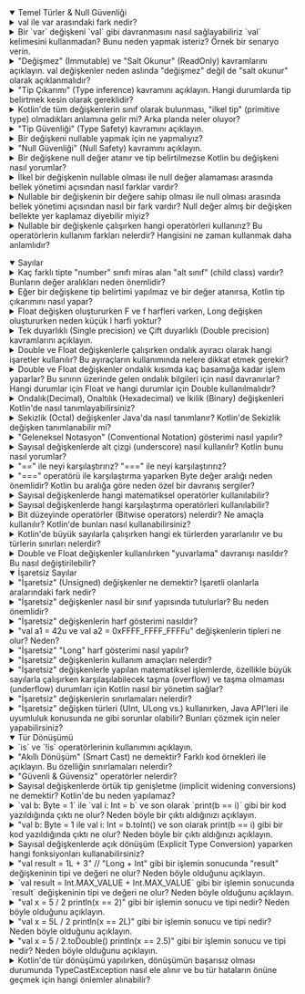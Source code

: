 <details open>
    <summary>Temel Türler & Null Güvenliği</summary>
        <details>
            <summary>
            val ile var arasındaki fark nedir?
            </summary>
            `val` keyword'ü read-only değişkenler tanımlamamıza, `var` keyword'ünü ise içeriğini değiştirmek istediğimiz değişkeni tanımlarken kullanırız.
        </details>
        <details>
            <summary>
            Bir `var` değişkeni `val` gibi davranmasını nasıl sağlayabiliriz `val` kelimesini kullanmadan? Bunu neden yapmak isteriz? Örnek bir senaryo verin.
            </summary>
            Bir `var` keyword'ü ile tanımlanan değişkenin, `val` keyword'ü ile tanımlanmış gibi davranmasını istiyorsak değişkenin set metodunu private olarak tanımlarız. Bunu da yapmak istememizdeki sebep de, projenin başka bir yerinde yani değişkenin bulunduğu class'ın dışında değişkenin değerini değiştirtmek istemememizdir.
            </br>
            Örneğin;

```kotlin
import java.time.LocalDate
import java.time.Period
class Human(){
    var birthDate: LocalDate = LocalDate.of(1998, 2, 4)
    var age: Int = Period.between(birthDate, LocalDate.now()).years
        get() = Period.between(birthDate, LocalDate.now()).years
        private set
}
fun main(){
    val human = Human()
    println(human.birthDate)
    println(human.age)
    // human.age = 22 //Human class'ının age propertysi `var` olmasına rağmen set metodunun erişim belirleyicisi private olduğu için direkt değiştiremiyoruz.
    human.birthDate = LocalDate.of(2002, 2, 4)
    println(human.birthDate)
    println(human.age)
}
```
</br>
        </details>
        <details>
            <summary>
            "Değişmez" (Immutable) ve "Salt Okunur" (ReadOnly) kavramlarını açıklayın. val değişkenler neden aslında "değişmez" değil de "salt okunur" olarak açıklanmalıdır?
            </summary>
            Immutable ifadesi bir değişkenin içerdiği değerin asla değiştirilemeyeceği anlamına gelirken, Read-Only ifadesi ise bir değişkenin set metodunun olmaması anlamına gelir ve get metodunun da döndürdüğü değeri vermesine denir.
            </br>
            Bunu bir örnekle açıklamaya çalışacak olursak;
            
```kotlin
import java.time.LocalDate
import java.time.Period
class Human(){
    var birthDate: LocalDate = LocalDate.of(1998, 2, 4)
    val age: Int
    	get() = calculateAge()
    	// private set // val property'nin setterı olamaz.
    
    fun calculateAge() = Period.between(birthDate, LocalDate.now()).years
}
fun main(){
    val human = Human()
    println(human.birthDate)
    println(human.age)
    human.birthDate = LocalDate.of(2002, 2, 4)
    println(human.birthDate)
    println(human.age)
}
```
   Yukarıdaki örneği inceleyecek olursak `val` keyword'ü ile tanımlanan age değişkeni belirli bir hesaplamanın sonucuna göre içerdiği değer değiştirilebilir. Bu sebeple `val` read-only'dir diyebilmekteyiz.
        </details>
        <details>
            <summary>
            "Tip Çıkarımı" (Type inference) kavramını açıklayın. Hangi durumlarda tip belirtmek kesin olarak gereklidir?
            </summary>
            Type inference kavramı, değişkene değer atanırken derleyici tarafından atanan değerin tipinin anlaşılmasıdır. Nullable bir değer ataması yapacağımız zaman bunu açıkça belirtmeliyiz.
        </details>
        <details>
            <summary>
            Kotlin'de tüm değişkenlerin sınıf olarak bulunması, "ilkel tip" (primitive type) olmadıkları anlamına gelir mi? Arka planda neler oluyor?
            </summary>
            Kotlin dilinde tüm değişkenler sınıf olarak bulunur doğru, ancak değişken nullable değil ise ve primitive tip karşılığı da var ise derleme esnasında yapılan optimizasyon sayesinde ürettiği byte code ile aynı kodun javada primitive tip ile yazılabilen kodun ürettiği byte code'una eş değerdir.
        </details>
        <details>
            <summary>
            "Tip Güvenliği" (Type Safety) kavramını açıklayın.
            </summary>
            Type Safety, program derlenirken değişken tiplerinin doğru aralıkta değer alıp almadığını kontrol eder.
            Örneğin;
            ```var str: String = null // str değişkenimiz nullable olmadığından dolayı programın derlenmesi esnasında type safety gereğince programcı hata alacaktır..``` 
            ```var num: Int = "str".toIntOrNull() // num değişkeni sadece `Number` kabul ettiği için bu örnekte de derlenme sırasında hata alırız.```
        </details>
        <details>
            <summary>
            Bir değişkeni nullable yapmak için ne yapmalıyız?
            </summary>
            Bir değişkeni nullable bir değişken olarak tanımlamak istiyorsak, tanımladığımız değişken tipinin yanına soru işareti (?) koyarız.
            Örneğin;
            ```var nonNullInt: Int = 5 // non-null değişken tanımı```
            ```var nullableInt: Int? = null // nullable değişken tanımı```
        </details>
        <details>
            <summary>
            "Null Güvenliği" (Null Safety) kavramını açıklayın.
            </summary>
            Nullable olarak tanımlanan değişkenin runtime esnasında uygulamanın/projenin çökmemesine sebebiyet vermemesi için null referans sorununun ele alındığı duruma Null Safety denir.
        </details>
        <details>
            <summary>
            Bir değişkene null değer atanır ve tip belirtilmezse Kotlin bu değişkeni nasıl yorumlar?
            </summary>
            Tip çıkarımı yapılamadığı için `Nothing?` olarak tipi belirlenir ve o değişkene bir daha `null` değer dışında atama yapılamayacağı için o değişken `null` olarak kalmaya devam eder.
        </details>
        <details>
            <summary>
            İlkel bir değişkenin nullable olması ile null değer alamaması arasında bellek yönetimi açısından nasıl farklar vardır?
            </summary>
            Nullable bir primitive değişken null bir değer tutabileceği için yani null olabilme ihtimali yüzünden bellekte daha fazla yer kaplar. Non-null değişkenler için ise bu yer ayrılmaz. Bu sebeple non-null değişken tipinin bellekte tutulmasının daha performanslı olduğu söylenebilir.
        </details>
        <details>
            <summary>
            Nullable bir değişkenin bir değere sahip olması ile null olması arasında bellek yönetimi açısından nasıl bir fark vardır? Null değer almış bir değişken bellekte yer kaplamaz diyebilir miyiz?
            </summary>
            Nullable değişkenler referans tipli oldukları için içerisinde bir değer barındırmasa bile adresleri belleğin stack kısmında tutulur. Değişkenin bir değeri olmadığı için belleğin heap kısmı boştur. Sonuç olarak nullable bir değişken içerisinde değer barındırsada barındırmasada bellekte yer kaplar. İçerisinde bir değer varsa daha fazla yer kaplar.
        </details>
        <details>
            <summary>
            Nullable bir değişkenle çalışırken hangi operatörleri kullanırız? Bu operatörlerin kullanım farkları nelerdir? Hangisini ne zaman kullanmak daha anlamlıdır?
            </summary>
            Üç farklı operatör kullanırız. Bunlar; `?.` (Safe Call Operator), `?:` (Elivs Operator) ve `!!` (Not-Null Assertion Operator) operatörleridir.
            `?.` (Safe Call Operator) : nullable bir değişkenin null olup olmadığını kontrol eder ve değişken null değilse işlem yapar. Bu, null referanslarını güvenli bir şekilde işlemek için kullanılır ve null olma durumunda hata almayı önler.
            `?:` (Elivs Operator) : null olabilen bir değişkenin null olması durumunda varsayılan bir değer döndürmek/atamak için kullanılır. Bu, değişkenin null olması durumunda bir varsayılan değeri kullanmanın kısa bir yolunu sağlar.
            `!!` (Not-Null Assertion Operator) : nullable değişkenin null olmadığına dair bir garanti verir. Bu operatörü kullanarak, bir nullable değişkenin değerini non-nullable olarak kabul ederiz ve eğer değişken null ise bir NullPointerException alırız.
        </details>
</details>
<details open>
    <summary>Sayılar</summary>
        <details>
            <summary>
            Kaç farklı tipte "number" sınıfı miras alan "alt sınıf" (child class) vardır? Bunların değer aralıkları neden önemlidir?
            </summary>
            Number sınıfını miras alan 6 adet child class vardır. Bunlar; `Byte`, `Short`, `Int`, `Long`, `Float` ve `Double` sınıflarıdır.
            Byte 8 bit yer kaplar. Değer aralığı ise -128'den +127'ye kadardır.</br>
            Short 16 bit yer kaplar. Değer aralığı ise -32768'den +32767'ye kadardır.</br>
            Int 32 bit yer kaplar. Değer aralığı ise -2,147,483,648'den +2,147,483,647'ye kadardır.</br>
            Long 64 bit yer kaplar. Değer aralığı ise -9,223,372,036,854,775,808'den +9,223,372,036,854,775,807'ye kadardır.</br>
            Float 32 bit yer kaplar. Değer aralığı ise 1.40129846432481700e-45F'den 3.40282346638528860e+38F'e kadardır.</br>
            Double 64 bit yer kaplar. Değer aralığı ise 4.94065645841246544e-324'den 1.79769313486231570e+308'e kadardır.
        </details>
        <details>
            <summary>
            Eğer bir değişkene tip belirtimi yapılmaz ve bir değer atanırsa, Kotlin tip çıkarımını nasıl yapar?
            </summary>
            Bir değişkene tip belirtimi yapılmadığında ve bir değer atanırsa, Kotlin derleyicisi, atanan değere bakarak uygun veri türünü çıkarır. Örneğin atanan değer bir sayı ise bunun hangi değer aralığında olduğuna göre derleyici değişkenin tipini belirler.
        </details>
        <details>
            <summary>
            Float değişken oluştururken F ve f harfleri varken, Long değişken oluştururken neden küçük l harfi yoktur?
            </summary>
            Bazı fontlarda küçük l harfi 1 sayısına benzediği için karmaşıklığı engellemek için alınan önlem olarak düşünülebilir.
        </details>
        <details>
            <summary>
            Tek duyarlıklı (Single precision) ve Çift duyarlıklı (Double precision) kavramlarını açıklayın.
            </summary>
            Tek duyarlıklı (Single Precision) ve Çift duyarlıklı (Double Precision), kayan noktalı sayıları temsil etme yöntemleridir. Tek duyarlıklı format, 32 bitlik bir bellek alanında depolanırken, çift duyarlıklı format 64 bitlik bir bellek alanında depolanır. Çift duyarlıklı format, daha büyük bir veri aralığına ve daha yüksek bir kesinliğe sahipken, tek duyarlıklı format daha küçük bir veri aralığı ve daha düşük bir kesinlik sunar. Bu nedenle, kullanılan uygulamanın gereksinimlerine ve bellek / performans dengesine bağlı olarak tercih edilirler.
        </details>
        <details>
            <summary>
            Double ve Float değişkenlerle çalışırken ondalık ayıracı olarak hangi işaretler kullanılır? Bu ayıraçların kullanımında nelere dikkat etmek gerekir?
            </summary>
            Bazı ülkelerde ondalık ayıraç olarak nokta işareti kullanılırken, bazılarında virgül kullanılır. Bu nedenle, uygulamanın kullanılacağı hedef kitlenin coğrafi konumuna bağlı olarak uygun ondalık ayıraçlarının kullanılması önemlidir. Kotlin'de, ondalık sayılar varsayılan olarak Double türüne atanır. Float türünde bir değer atanmak istenirse, sayının sonuna f veya F harfi eklenmelidir. Bu, derleyicinin sayının Float türü olduğunu anlamasını sağlar.
        </details>
        <details>
            <summary>
            Double ve Float değişkenler ondalık kısımda kaç basamağa kadar işlem yaparlar? Bu sınırın üzerinde gelen ondalık bilgileri için nasıl davranırlar? Hangi durumlar için Float ve hangi durumlar için Double kullanılmalıdır?
            </summary>
            Float: 32 bitlik bellek alanında depolanır. Yaklaşık olarak 6-7 basamağa kadar kesinlik sağlar. Daha küçük bir veri aralığı ve daha düşük bir kesinlik sunar. Bellek tasarrufu veya hız gereksinimi olan işlemlerde kullanılabilir.
            Double: 64 bitlik bellek alanında depolanır. Yaklaşık olarak 15 basamağa kadar kesinlik sağlar. Daha büyük bir veri aralığı ve daha yüksek bir kesinlik sunar. Bilimsel hesaplamalar finansal işlemler gibi yüksek kesinlik gerektiren alanlarda tercih edilir.
        </details>
        <details>
            <summary>
            Ondalık(Decimal), Onaltılık (Hexadecimal) ve İkilik (Binary) değişkenleri Kotlin'de nasıl tanımlayabilirsiniz?
            </summary>
            Ondalık sayılar, varsayılan olarak Kotlin'de tanımlanır. Örnek olarak:</br>
            val decimalNumber: Int = 42
            </br>---</br>
            Onaltılık sayıları tanımlamak için sayının başına 0x ön eki eklemeniz gerekir. Örnek olarak:</br>
            val hexadecimalNumber: Int = 0x2A
            </br>---</br>
            İkilik sayıları tanımlamak için sayının başına 0b ön eki eklemeniz gerekir. Örnek olarak:</br>
            val binaryNumber: Int = 0b101010
        </details>
        <details>
            <summary>
            Sekizlik (Octal) değişkenler Java'da nasıl tanımlanır? Kotlin'de Sekizlik değişken tanımlanabilir mi?
            </summary>
            Java'da sekizlik (octal) sayıları tanımlamak için sayının başına 0 ön eki eklemeniz gerekir. Ancak Kotlin'de bu doğrudan desteklenmez. Örneğin, Java'da sekizlik bir sayıyı tanımlamak için:</br>
            int octalNumber = 052; // Bu 42 ondalık sayısına karşılık gelir
        </details>
        <details>
            <summary>
            "Geleneksel Notasyon" (Conventional Notation) gösterimi nasıl yapılır?
            </summary>
            Geleneksel notasyonu aşağıdaki gibi basitçe oluştururken;
            val num1 = 0.42 // 0.42
            Bilimsel notasyonlu tanımlamayı aşağıdaki gibi tanımlarız;
            val num2 = 4.2*10e-2 // 0.42
            İkisininde çıktısı aynı. Bilimsel hesaplamaları projemizde kullanmayacaksak gelenksel tanımlamayı yapmak daha efektif olacaktır.
        </details>
        <details>
            <summary>
            Sayısal değişkenlerde alt çizgi (underscore) nasıl kullanılır? Kotlin bunu nasıl yorumlar?
            </summary>
            Kotlin'de sayısal değerlerde alt çizgi (underscore) kullanımı, sayıları daha okunabilir hale getirmek için kullanılan bir biçimlendirme tekniğidir. Bu, özellikle büyük sayılarla çalışırken veya sayıları gruplara bölerken faydalı olabilir. Sayıları daha kolay anlaşılabilir hale getirmek için alt çizgilerle binlik gruplara ayırabilirsiniz. Örneğin:</br>
            val population = 7_874_965_825</br>
            val pi = 3.141_592_653
        </details>
        <details>
            <summary>
            "==" ile neyi karşılaştırırız? "===" ile neyi karşılaştırırız?
            </summary>
            "==" operatörü ile iki değişkenin içerisinde barındığı değerin aynı olup olmadığını, "===" operatörü ile de iki değişkenin memory'de aynı adresi referans edip etmediğini kontrol ederiz.
        </details>
        <details>
            <summary>
            "===" operatörü ile karşılaştırma yaparken Byte değer aralığı neden önemlidir? Kotlin bu aralığa göre neden özel bir davranış sergiler?
            </summary>
            Kotlin Byte aralığı içerisindeki bir değeri tutan değişkenlerin adreslerini tek bir yer işaret edecek şekilde optimize eder. Bunun nedeni sık kullanılan sayıları tek bir yerde tutarak memory kullanımını azaltmayı amaçlar.
        </details>
        <details>
            <summary>
            Sayısal değişkenlerde hangi matematiksel operatörler kullanılabilir?
            </summary>
            Toplama operatörü (+) : Toplama işlemi yapar.</br>
            Çıkarma operatörü (-) : Çıkarma işlemi yapar.</br>
            Çarpma operatörü (*) : Çarpma işlemi yapar.</br>
            Bölme operatörü (/) : Bölme işlemi yapar.</br>
            Mod alma operatörü (%) : Birinci sayının ikinci sayıya bölümünden kalanı hesaplar.
        </details>
        <details>
            <summary>
            Sayısal değişkenlerde hangi karşılaştırma operatörleri kullanılabilir?
            </summary>
            Büyüktür (>): Sol tarafındaki değerin sağ tarafındakinden büyük olup olmadığını kontrol eder.</br>
            Büyük Eşittir (>=): Sol tarafındaki değerin sağ tarafındakine eşit veya büyük olup olmadığını kontrol eder.</br>
            Küçüktür (<): Sol tarafındaki değerin sağ tarafındakinden küçük olup olmadığını kontrol eder.</br>
            Küçük Eşittir (<=): Sol tarafındaki değerin sağ tarafındakine eşit veya küçük olup olmadığını kontrol eder.</br>
            Eşittir (==): İki değerin birbirine eşit olup olmadığını kontrol eder.</br>
            Eşit Değildir (!=): İki değerin birbirine eşit olmadığını kontrol eder.</br>
            Referans Eşittir (===) : İki değişkenin referans ettiği adresin aynı olup olmadığını kontrol eder.</br>
            Referans Eşit Değildir (!==) : İki değişkenin referans ettiği adresin aynı olmadığını kontrol eder.</br>
            is: Bir nesnenin belirli bir tipe ait olup olmadığını kontrol eder.</br>
            !is: Bir nesnenin belirli bir tipe ait olmadığını kontrol eder.
        </details>
        <details>
            <summary>
            Bit düzeyinde operatörler (Bitwise operators) nelerdir? Ne amaçla kullanılır? Kotlin'de bunları nasıl kullanabilirsiniz?
            </summary>
                AND (&): İki biti AND işlemine tabi tutar. İki bit de 1 ise sonuç 1 olur, aksi halde sonuç 0 olur.</br>
                OR (|): İki biti OR işlemine tabi tutar. En az bir bit 1 ise sonuç 1 olur, aksi halde sonuç 0 olur.</br>
                XOR (^): İki biti XOR işlemine tabi tutar. İki bit farklı ise sonuç 1 olur, aynı ise sonuç 0 olur.</br>
                NOT (~): Bir bitin tersini alır. Yani, 0 ise 1 yapar, 1 ise 0 yapar.</br>
                Left Shift (<<): Bir sayıyı belirtilen sayıda bit sola kaydırır.</br>
                Right Shift (>>): Bir sayıyı belirtilen sayıda bit sağa kaydırır.</br></br>
                val a = 0b1010 // 10</br>
                val b = 0b1100 // 12</br>
                val resultAnd = a and b // 8</br>
                val resultOr = a or b // 14</br>
                val resultXor = a xor b // 6</br>
                val resultNot = a.inv() // -11 (içerideki bit sayısına bağlı olarak tüm bitleri ters çevirir)</br>
                val leftShiftResult = a shl 2 // 40 (101000)</br>
                val rightShiftResult = b shr 1 // 6 (110)</br>
        </details>
        <details>
            <summary>
            Kotlin'de büyük sayılarla çalışırken hangi ek türlerden yararlanılır ve bu türlerin sınırları nelerdir?
            </summary>
            Kotlin'de büyük sayılarla çalışırken genellikle `BigInteger` ve `BigDecimal` gibi ek türlerden yararlanılır. Bu türler, standart veri türlerinin sınırlarını aşan büyük sayılarla çalışmak için kullanılır.</br>
            BigInteger, tam sayılar için kullanılır ve sınırsız büyüklükte tamsayı değerlerini temsil eder.</br>
            Örnek: val bigInt = BigInteger("1234567890123456789012345678901234567890")
            </br>---</br>
            BigDecimal, ondalık sayılar için kullanılır ve yüksek hassasiyete sahip hesaplamalar yapmak için kullanılır.</br>
            BigDecimal değerleri, sayısal ifadelerin sonuna "BD" veya "bd" ekleyerek oluşturulabilir.</br>
            Örnek: val bigDecimal = BigDecimal("1234567890.12345678901234567890BD")
        </details>
        <details>
            <summary>
            Double ve Float değişkenler kullanılırken "yuvarlama" davranışı nasıldır? Bu nasıl değiştirilebilir?
            </summary>
            Kotlin'de Double ve Float veri türlerindeki varsayılan yuvarlama davranışı IEEE 754 standartlarına uygundur. Ancak, farklı yuvarlama stratejileri gerektiren durumlarda, özel işlevler veya matematiksel kütüphaneler kullanılabilir. Örneğin, round(), ceil(), floor() gibi işlevler, sayıları belirli yuvarlama stratejilerine göre yuvarlar:</br>
            round(): En yakın tam sayıya yuvarlar.</br>
            ceil(): En yakın üst tam sayıya yuvarlar.</br>
            floor(): En yakın alt tam sayıya yuvarlar.</br>
            Bu işlevler, belirli yuvarlama stratejilerini uygulamak için kullanılabilir.
        </details>
</details>
<details open>
    <summary>
    İşaretsiz Sayılar
    </summary>
        <details>
            <summary>
            "İşaretsiz" (Unsigned) değişkenler ne demektir? İşaretli olanlarla aralarındaki fark nedir?
            </summary>
            İşaretsiz değişkenler, 0 veya pozitif sayıları barındırabilen değişken türleridir.
        </details>
        <details>
            <summary>
            "İşaretsiz" değişkenler nasıl bir sınıf yapısında tutulurlar? Bu neden önemlidir?
            </summary>
            İşaretsiz (unsigned) değişkenler, Kotlin'de "value class" olarak tanımlanır. Bu, değerlerinin bellekte primitive tipler gibi saklandığı anlamına gelir. Bu yapı, işaretsiz sayıların doğrudan bellek tarafından tutulmasını sağlar, bu da daha performanslı ve daha az bellek tüketen işlemler gerçekleştirmelerini sağlar. Bu, işaretsiz sayıların daha verimli bir şekilde kullanılmasını sağlar.
        </details>
        <details>
            <summary>
            "İşaretsiz" değişkenlerin harf gösterimi nasıldır?
            </summary>
            Bir "işaretsiz" değişken tanımlaması yapmak istiyorsak atadığımız değerin sonuna 'u' veya 'U' harfini koymalıyız. Örneğin;</br>
            val unsignedInt = 42u</br>
            val signedInt = 4
        </details>
        <details>
            <summary>
            "val a1 = 42u ve val a2 = 0xFFFF_FFFF_FFFFu" değişkenlerin tipleri ne olur? Neden?
            </summary>
            Tip çıkarımı(Type Inference)'na göre 42 Integer veri tipi aralığında olduğu ve sonunda `u` harfi olduğu için a1 değişkenin tipi UInt'dir.</br>
            Aynı şekilde tip çıkarımı(type inference)'na göre 0xFFFF_FFFF_FFFF sayısı Integer değer aralığını aşıp Long değer aralığına girdiği için ve sonunda `u` harfi olduğu için a2 değişkenin tipi ULong'dur.
        </details>
        <details>
            <summary>
            "İşaretsiz" "Long" harf gösterimi nasıl yapılır?
            </summary>
            "İşaretsiz" "Long" harf gösterimini `uL` veya `UL` harflerini kullanarak yaparız.
        </details>
        <details>
            <summary>
            "İşaretsiz" değişkenlerin kullanım amaçları nelerdir?
            </summary>
            İşaretsiz (unsigned) değişkenlerin kullanım amaçları:</br>
            Bellek Tasarrufu: İşaretsiz değişkenler, yalnızca pozitif değerleri temsil eder ve işaretli değişkenlere göre daha geniş bir pozitif aralığı kapsar. Bu durum, bellek kullanımını azaltır.</br>
            Veri Doğruluğu: Belirli durumlarda, bir değişkenin negatif olamayacağı veya belirli bir sınıra kadar olabileceği bilinir. İşaretsiz değişkenler, bu tür kısıtlamaları belirlemek ve veri doğruluğunu artırmak için kullanılabilir.
        </details>
        <details>
            <summary>
            "İşaretsiz" değişkenlerle yapılan matematiksel işlemlerde, özellikle büyük sayılarla çalışırken karşılaşılabilecek taşma (overflow) ve taşma olmaması (underflow) durumları için Kotlin nasıl bir yönetim sağlar?
            </summary>
            Kotlin, işaretsiz değişkenlerle yapılan matematiksel işlemlerde taşma (overflow) ve taşma olmaması (underflow) durumları için otomatik bir yönetim sağlamaz. Bu durum, programcıların bu tür durumları kontrol etmesi ve gerektiğinde uygun önlemleri alması gerektiğini gösterir. İşaretsiz değişkenlerin sınırlarını aşma riski bulunduğundan, büyük sayılarla çalışırken dikkatli olunmalı ve sonuçlar kontrol edilmelidir. Bu önlemler, beklenmedik sonuçları ve hatalı hesaplamaları önlemeye yardımcı olabilir.
        </details>
        <details>
            <summary>
            "İşaretsiz" değişkenlerin sınırlamaları nelerdir?
            </summary>
            UByte Min Value : 0 - UByte Max Value : 255</br>
            UShort Min Value : 0 - UShort Max Value : 65535</br>
            UInt Min Value : 0 - UInt Max Value : 4294967295</br>
            ULong Min Value : 0 - ULong Max Value : 18446744073709551615</br>
        </details>
        <details>
            <summary>
            "İşaretsiz" değişken türleri (UInt, ULong vs.) kullanırken, Java API'leri ile uyumluluk konusunda ne gibi sorunlar olabilir? Bunları çözmek için neler yapabilirsiniz?
            </summary>
            İşaretsiz (unsigned) değişken türleriyle (UInt, ULong vb.) Java API'leri arasında uyumluluk sorunları ortaya çıkabilir. Bu sorunların başlıca nedeni, Kotlin'deki işaretsiz değişkenlerin kullanımıyla Java'nın işaretli tamsayılarının kullanımı arasındaki farklılıklardır. Kotlin'deki işaretsiz değişkenler taşma (overflow) durumlarını otomatik olarak ele almadığından, büyük sayılarla yapılan işlemlerde Java API'leriyle uyumsuzluklar meydana gelebilir. Bu tür uyumluluk sorunlarını çözmek için uygun veri türlerinin seçilmesi, veri dönüşümlerinin yapılması ve dikkatli kodlama ve test süreci izlenmesi önemlidir. Bu yaklaşımlar, işaretsiz değişkenlerin Java API'leriyle uyumlu bir şekilde kullanılmasını sağlayabilir.
        </details>
</details>
<details open>
    <summary>
    Tür Dönüşümü
    </summary>
        <details>
            <summary>
            `is` ve `!is` operatörlerinin kullanımını açıklayın.
            </summary>
            `is` operatörü, bir nesnenin belirli bir türde olup olmadığını kontrol eder.  
            `!is` operatörü ise bir nesnenin belirli bir türde olmadığını kontrol eder.  
        </details>
        <details>
            <summary>
            "Akıllı Dönüşüm" (Smart Cast) ne demektir? Farklı kod örnekleri ile açıklayın. Bu özelliğin sınırlamaları nelerdir?
            </summary>
            Smart cast, bir değişkenin tipinin otomatik olarak dönüştürülmesidir. Örneğin aşağıdaki kodda if şartı sağlanırsa `any` değişkeninin bir String olduğu o if scope'u boyunca bilinecek ve String metotları kullanılabilir hale gelecektir.</br>
<code>
fun main() {
    val any: Any = "Hello"
    if (any is String){
        println(any.length)
    }
}
</code>
        </details>
        <details>
            <summary>
            "Güvenli & Güvensiz" operatörler nelerdir?
            </summary>
            Güvensiz Dönüşüm (`as` Operatörü): Bir nesneyi belirli bir tipe dönüştürmek için kullanılır. Ancak, dönüşüm başarısız olursa `ClassCastException` hatası alınır ve program çökebilir. Örnek:</br>
<code>
val x: String = y as String // Bu dönüşüm güvensizdir ve hata meydana gelirse program çökebilir.
</code>
</br>
            Güvenli Dönüşüm (`as?` Operatörü): Bir nesneyi belirli bir tipe güvenli bir şekilde dönüştürmek için kullanılır. Dönüşüm başarısız olursa, `null` değeri dönüşür ve programın çökmesi önlenir. Örnek:</br>
<code>
val x: String? = y as? String // Bu güvenli bir dönüşümdür, dönüşüm başarısız olursa x'e null atanır ve program çökmez.
</code>
        </details>
        <details>
            <summary>
            Sayısal değişkenlerde örtük tip genişletme (implicit widening conversions) ne demektir? Kotlin'de bu neden yapılamaz?
            </summary>
            Implicit widening conversions, değer aralığı daha küçük olan değişken tipinin, değer aralığı daha büyük olan değişken tipine dönüştürülmesine denir. Örneğin Byte tipinde olan bir değişkenin değerinin Short tipinde bir değişkene atanmasıdır. Bu Kotlin'de ancak explicit şekilde yani açık bir şekilde .toShort() gibi dönüştürme metotlarıyla gerçekleştirilebilir.
        </details>
        <details>
            <summary>
            `val b: Byte = 1` ile `val i: Int = b` ve son olarak `print(b == i)` gibi bir kod yazıldığında çıktı ne olur? Neden böyle bir çıktı aldığınızı açıklayın.
            </summary>
            Compile error alırız. Çünkü Kotlin programlama dilinde bir değişkenin tipine uygun şekilde değer ataması yapılmalıdır. Atanan değişken değeri açıkça `cast` edilmelidir. `b` değişkeninin değeri `i` değişkenine atanırken açık bir şekilde Int tipine dönüştürülseydi atanırken bir sorun yaşanmayacaktı. if içerisindeki değişken tiplerinin karşılaştırılabilmesi için aynı tipte olması gerektiğini düşünecek olursak aynı `cast` işlemi burada da yapılmalıydı.
        </details>
        <details>
            <summary>
            "val b: Byte = 1 ile val i: Int = b.toInt() ve son olarak print(b == i) gibi bir kod yazıldığında çıktı ne olur? Neden böyle bir çıktı aldığınızı açıklayın.
            </summary>
            Bir üstteki soruda cevabı vermiştik aslında. Ancak burada da belirtelim; if içerisinde karşılaştırılan sayı değerleri tutan değişken tiplerinin aynı olması gerekir.
        </details>
        <details>
            <summary>
            Sayısal değişkenlerde açık dönüşüm (Explicit Type Conversion) yaparken hangi fonksiyonları kullanabilirsiniz?
            </summary>
            Açık dönüşüm (explicit type conversion) için Kotlin'de kullanılan fonksiyonlar şunlardır:</br>
1. `toByte()`: Bir sayısal değeri `Byte` türüne dönüştürür.</br>
2. `toShort()`: Bir sayısal değeri `Short` türüne dönüştürür.</br>
3. `toInt()`: Bir sayısal değeri `Int` türüne dönüştürür.</br>
4. `toLong()`: Bir sayısal değeri `Long` türüne dönüştürür.</br>
5. `toFloat()`: Bir sayısal değeri `Float` türüne dönüştürür.</br>
6. `toDouble()`: Bir sayısal değeri `Double` türüne dönüştürür.</br>
Bu fonksiyonlar, belirtilen sayısal türler arasında açık bir dönüşüm yapmak için kullanılır ve Kotlin'in güvenli tür dönüşümü politikasını takip eder.
        </details>
        <details>
            <summary>
            "val result = 1L + 3" // "Long + Int" gibi bir işlemin sonucunda "result" değişkeninin tipi ve değeri ne olur? Neden böyle olduğunu açıklayın.
            </summary>
            Kotlin'de, işlem yaptığınız veri tipleri arasında uyumlu bir tür dönüşümü varsa, işlemin sonucu daha büyük bir türe dönüştürülür. Bu durumda, Long ve Int veri tipleri arasında uyumlu bir dönüşüm vardır ve işlem sonucu Long türüne dönüştürülür.
        </details>
        <details>
            <summary>
            `val result = Int.MAX_VALUE + Int.MAX_VALUE` gibi bir işlemin sonucunda `result` değişkeninin tipi ve değeri ne olur? Neden böyle olduğunu açıklayın.
            </summary>
            Bu işlemde, Int.MAX_VALUE + Int.MAX_VALUE ifadesi iki Int türündeki değerin toplanmasıyla oluşur. Ancak, bu işlem sonucu bir Int türünde tutulamayacak kadar büyük olacaktır ve sonuç olarak, taşma (overflow) olacaktır ve `result`ın değeri doğru olmayacaktır.
        </details>
        <details>
            <summary>
            "val x = 5 / 2 println(x == 2)" gibi bir işlemin sonucu ve tipi nedir? Neden böyle olduğunu açıklayın.
            </summary>
            Bir Integer değişkenin değerini Integer değere böldüğümüzde, çarptığımızda, topladığımızda veya çıkarttığımızda sonuç yine bir Integer sayı yani tam sayı olur. 5/2 işleminin sonucu 2.5 olsa da bir Integer veri tipine dönüştürülerek 2 sonucu elde edilir ve `x`in değeri 2 olur. if içerisindeki karşılaştırma işlemi `true` sonucunu döndürür.
        </details>
        <details>
            <summary>
            "val x = 5L / 2 println(x == 2L)" gibi bir işlemin sonucu ve tipi nedir? Neden böyle olduğunu açıklayın.
            </summary>
            İşleme giren en büyük değer aralığında sahip olan Long veri tipi sebebiyle `x` değikeninin tipi Long'dur. Bu sebeple bölme işleminin sonucu bir tam sayı olacaktır. 5L / 2 işleminin sonucu 2L'dir ve if içerisindeki karşılaştırılan değerle eşit olduğu için sonuç `true` olur.
        </details>
        <details>
            <summary>
            "val x = 5 / 2.toDouble() println(x == 2.5)" gibi bir işlemin sonucu ve tipi nedir? Neden böyle olduğunu açıklayın.
            </summary>
            Değer aralığı daha geniş olduğu için sonuç Double türünde olacaktır yani bu örneğimizde sonucumuz küsuratlı olabilecektir. 5 / 2.toDouble() yani 5 / 2.0 işleminin sonucu 2.5 olacaktır. Bu sebeple `println` fonksiyonu ile `true` değerini konsolda göreceğiz.
        </details>
        <details>
            <summary>
            Kotlin'de tür dönüşümü yapılırken, dönüşümün başarısız olması durumunda TypeCastException nasıl ele alınır ve bu tür hataların önüne geçmek için hangi önlemler alınabilir?
            </summary>
            1. Try-Catch bloğu içerisinde dönüşüm işlemi yapılmaya çalışılabilir.</br>
            2. `is` operatörü ile önceden kontrol edilebilir.</br>
            3. `as?` operatörü ile programın çökmesine sebep olmadan dönüştürülmeye çalışılabilir.</br>
            4. to...OrNull() metodu ile dönüştürülmeye çalışılabilir.
        </details>
</details>